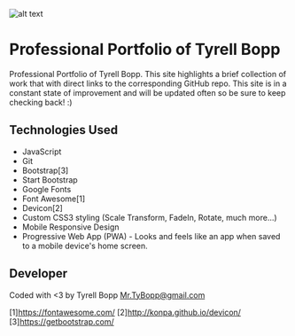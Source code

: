 ![alt text](https://github.com/tbopp/tbopp.github.io/blob/master/img/Portfolio.gif?raw=true "Logo Title Text 1")

# Professional Portfolio of Tyrell Bopp
Professional Portfolio of Tyrell Bopp. This site highlights a brief collection of work that with direct links to the corresponding GitHub repo. This site is in a constant state of improvement and will be updated often so be sure to keep checking back! :)

## Technologies Used
- JavaScript
- Git
- Bootstrap[3]
- Start Bootstrap
- Google Fonts
- Font Awesome[1]
- Devicon[2]
- Custom CSS3 styling (Scale Transform, FadeIn, Rotate, much more...)
- Mobile Responsive Design
- Progressive Web App (PWA) - Looks and feels like an app when saved to a mobile device's home screen.

## Developer
Coded with <3 by Tyrell Bopp
Mr.TyBopp@gmail.com

[1]https://fontawesome.com/
[2]http://konpa.github.io/devicon/
[3]https://getbootstrap.com/
